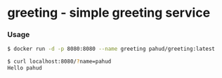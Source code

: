 # greeting - simple greeting service	



### Usage

```bash
$ docker run -d -p 8080:8080 --name greeting pahud/greeting:latest

$ curl localhost:8080/?name=pahud
Hello pahud
```

